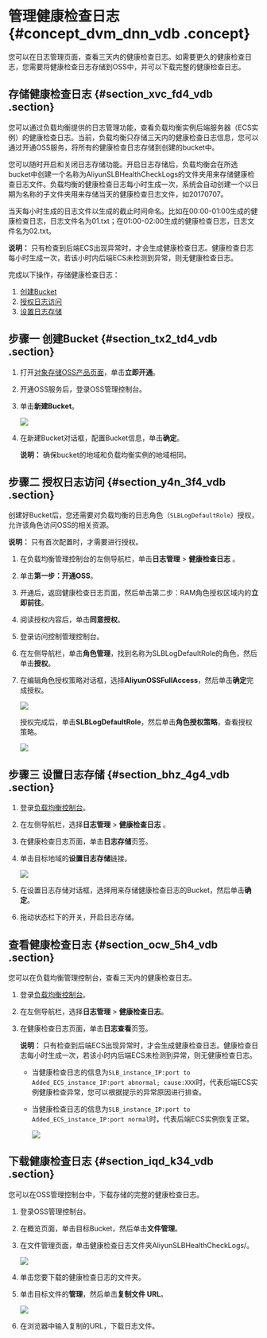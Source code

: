 # 管理健康检查日志 {#concept_dvm_dnn_vdb .concept}

您可以在日志管理页面，查看三天内的健康检查日志。如需要更久的健康检查日志，您需要将健康检查日志存储到OSS中，并可以下载完整的健康检查日志。

## 存储健康检查日志 {#section_xvc_fd4_vdb .section}

您可以通过负载均衡提供的日志管理功能，查看负载均衡实例后端服务器（ECS实例）的健康检查日志。当前，负载均衡只存储三天内的健康检查日志信息，您可以通过开通OSS服务，将所有的健康检查日志存储到创建的bucket中。

您可以随时开启和关闭日志存储功能。开启日志存储后，负载均衡会在所选bucket中创建一个名称为AliyunSLBHealthCheckLogs的文件夹用来存储健康检查日志文件。负载均衡的健康检查日志每小时生成一次，系统会自动创建一个以日期为名称的子文件夹用来存储当天的健康检查日志文件，如20170707。

当天每小时生成的日志文件以生成的截止时间命名。比如在00:00-01:00生成的健康检查日志，日志文件名为01.txt；在01:00-02:00生成的健康检查日志，日志文件名为02.txt。

**说明：** 只有检查到后端ECS出现异常时，才会生成健康检查日志。健康检查日志每小时生成一次，若该小时内后端ECS未检测到异常，则无健康检查日志。

完成以下操作，存储健康检查日志：

1.  [创建Bucket](#section_tx2_td4_vdb)
2.  [授权日志访问](#section_y4n_3f4_vdb)
3.  [设置日志存储](#section_bhz_4g4_vdb)

## 步骤一 创建Bucket {#section_tx2_td4_vdb .section}

1.  打开[对象存储OSS产品页面](https://www.aliyun.com/product/oss/?spm=5176.doc31884.2.2.P4koVw)，单击**立即开通**。
2.  开通OSS服务后，登录OSS管理控制台。
3.  单击**新建Bucket**。

    ![](http://static-aliyun-doc.oss-cn-hangzhou.aliyuncs.com/assets/img/4149/15421813902444_zh-CN.png)

4.  在新建Bucket对话框，配置Bucket信息，单击**确定**。

    **说明：** 确保bucket的地域和负载均衡实例的地域相同。


## 步骤二 授权日志访问 {#section_y4n_3f4_vdb .section}

创建好Bucket后，您还需要对负载均衡的日志角色（`SLBLogDefaultRole`）授权，允许该角色访问OSS的相关资源。

**说明：** 只有首次配置时，才需要进行授权。

1.  在负载均衡管理控制台的左侧导航栏，单击**日志管理** \> **健康检查日志** 。
2.  单击**第一步：开通OSS**。
3.  开通后，返回健康检查日志页面，然后单击第二步：RAM角色授权区域内的**立即前往**。
4.  阅读授权内容后，单击**同意授权**。
5.  登录访问控制管理控制台。
6.  在左侧导航栏，单击**角色管理**，找到名称为SLBLogDefaultRole的角色，然后单击**授权**。
7.  在编辑角色授权策略对话框，选择**AliyunOSSFullAccess**，然后单击**确定**完成授权。

    ![](http://static-aliyun-doc.oss-cn-hangzhou.aliyuncs.com/assets/img/4149/15421813902449_zh-CN.png)

    授权完成后，单击**SLBLogDefaultRole**，然后单击**角色授权策略**，查看授权策略。

    ![](http://static-aliyun-doc.oss-cn-hangzhou.aliyuncs.com/assets/img/4149/15421813902450_zh-CN.png)


## 步骤三 设置日志存储 {#section_bhz_4g4_vdb .section}

1.  登录[负载均衡控制台](https://slb.console.aliyun.com/slb)。
2.  在左侧导航栏，选择**日志管理** \> **健康检查日志** 。
3.  在健康检查日志页面，单击**日志存储**页签。
4.  单击目标地域的**设置日志存储**链接。

    ![](http://static-aliyun-doc.oss-cn-hangzhou.aliyuncs.com/assets/img/15683/15421813907333_zh-CN.png)

5.  在设置日志存储对话框，选择用来存储健康检查日志的Bucket，然后单击**确定**。
6.  拖动状态栏下的开关，开启日志存储。

## 查看健康检查日志 {#section_ocw_5h4_vdb .section}

您可以在负载均衡管理控制台，查看三天内的健康检查日志。

1.  登录[负载均衡控制台](https://slb.console.aliyun.com/slb)。
2.  在左侧导航栏，选择**日志管理** \> **健康检查日志**。
3.  在健康检查日志页面，单击**日志查看**页签。

    **说明：** 只有检查到后端ECS出现异常时，才会生成健康检查日志。健康检查日志每小时生成一次，若该小时内后端ECS未检测到异常，则无健康检查日志。

    -   当健康检查日志的信息为`SLB_instance_IP:port to Added_ECS_instance_IP:port abnormal; cause:XXX`时，代表后端ECS实例健康检查异常，您可以根据提示的异常原因进行排查。
    -   当健康检查日志的信息为`SLB_instance_IP:port to Added_ECS_instance_IP:port normal`时，代表后端ECS实例恢复正常。

        ![](http://static-aliyun-doc.oss-cn-hangzhou.aliyuncs.com/assets/img/15683/15421813907334_zh-CN.png)


## 下载健康检查日志 {#section_iqd_k34_vdb .section}

您可以在OSS管理控制台中，下载存储的完整的健康检查日志。

1.  登录OSS管理控制台。
2.  在概览页面，单击目标Bucket，然后单击**文件管理**。
3.  在文件管理页面，单击健康检查日志文件夹AliyunSLBHealthCheckLogs/。

    ![](http://static-aliyun-doc.oss-cn-hangzhou.aliyuncs.com/assets/img/4149/15421813902459_zh-CN.png)

4.  单击您要下载的健康检查日志的文件夹。
5.  单击目标文件的**管理**，然后单击**复制文件 URL**。

    ![](http://static-aliyun-doc.oss-cn-hangzhou.aliyuncs.com/assets/img/4149/15421813902460_zh-CN.png)

6.  在浏览器中输入复制的URL，下载日志文件。


